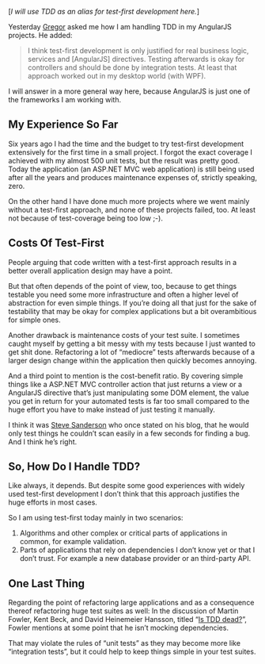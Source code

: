 [*I will use TDD as an alias for test-first development here.*]

Yesterday [Gregor](https://twitter.com/BFreakout) asked me how I am handling TDD in my AngularJS projects. He added:

> I think test-first development is only justified for real business logic, services and [AngularJS] directives. Testing afterwards is okay for controllers and should be done by integration tests. At least that approach worked out in my desktop world (with WPF).

I will answer in a more general way here, because AngularJS is just one of the frameworks I am working with.

## My Experience So Far

Six years ago I had the time and the budget to try test-first development extensively for the first time in a small project. I forgot the exact coverage I achieved with my almost 500 unit tests, but the result was pretty good. Today the application (an ASP.NET MVC web application) is still being used after all the years and produces maintenance expenses of, strictly speaking, zero.

On the other hand I have done much more projects where we went mainly without a test-first approach, and none of these projects failed, too. At least not because of test-coverage being too low ;-).

## Costs Of Test-First

People arguing that code written with a test-first approach results in a better overall application design may have a point.

But that often depends of the point of view, too, because to get things testable you need some more infrastructure and often a higher level of abstraction for even simple things. If you’re doing all that just for the sake of testability that may be okay for complex applications but a bit overambitious for simple ones.

Another drawback is maintenance costs of your test suite. I sometimes caught myself by getting a bit messy with my tests because I just wanted to get shit done. Refactoring a lot of “mediocre” tests afterwards because of a larger design change within the application then quickly becomes annoying.

And a third point to mention is the cost-benefit ratio. By covering simple things like a ASP.NET MVC controller action that just returns a view or a AngularJS directive that’s just manipulating some DOM element, the value you get in return for your automated tests is far too small compared to the huge effort you have to make instead of just testing it manually.

I think it was [Steve Sanderson](http://blog.stevensanderson.com/) who once stated on his blog, that he would only test things he couldn’t scan easily in a few seconds for finding a bug. And I think he’s right.

## So, How Do I Handle TDD?

Like always, it depends. But despite some good experiences with widely used test-first development I don’t think that this approach justifies the huge efforts in most cases.

So I am using test-first today mainly in two scenarios:

1. Algorithms and other complex or critical parts of applications in common, for example validation.
2. Parts of applications that rely on dependencies I don’t know yet or that I don’t trust. For example a new database provider or an third-party API.

## One Last Thing

Regarding the point of refactoring large applications and as a consequence thereof refactoring huge test suites as well: In the discussion of Martin Fowler, Kent Beck, and David Heinemeier Hansson, titled “[Is TDD dead?](https://www.youtube.com/watch?v=z9quxZsLcfo)”, Fowler mentions at some point that he isn’t mocking dependencies.

That may violate the rules of “unit tests” as they may become more like “integration tests”, but it could help to keep things simple in your test suites.
